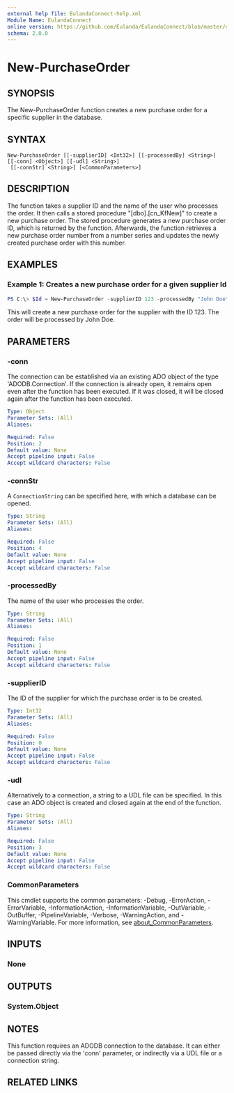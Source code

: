```yaml
---
external help file: EulandaConnect-help.xml
Module Name: EulandaConnect
online version: https://github.com/Eulanda/EulandaConnect/blob/master/docs/New-PurchaseOrder.md
schema: 2.0.0
---
```


# New-PurchaseOrder

## SYNOPSIS
The New-PurchaseOrder function creates a new purchase order for a specific supplier in the database.

## SYNTAX

```
New-PurchaseOrder [[-supplierID] <Int32>] [[-processedBy] <String>] [[-conn] <Object>] [[-udl] <String>]
 [[-connStr] <String>] [<CommonParameters>]
```

## DESCRIPTION
The function takes a supplier ID and the name of the user who processes the order. It then calls a stored procedure "[dbo].[cn_KfNew]"     to create a new purchase order. The stored procedure generates a new purchase order ID, which is returned by the function.    Afterwards, the function retrieves a new purchase order number from a number series and updates the newly created purchase order     with this number. 

## EXAMPLES

### Example 1: Creates a new purchase order for a given supplier Id
```powershell
PS C:\> $Id = New-PurchaseOrder -supplierID 123 -processedBy "John Doe" -udl 'C:\temp\Eulanda_1 JohnDow.udl'
```

This will create a new purchase order for the supplier with the ID 123. The order will be processed by John Doe. 

## PARAMETERS

### -conn
The connection can be established via an existing ADO object of the type 'ADODB.Connection'. If the connection is already open, it remains open even after the function has been executed. If it was closed, it will be closed again after the function has been executed.

```yaml
Type: Object
Parameter Sets: (All)
Aliases:

Required: False
Position: 2
Default value: None
Accept pipeline input: False
Accept wildcard characters: False
```

### -connStr
A `ConnectionString` can be specified here, with which a database can be opened.

```yaml
Type: String
Parameter Sets: (All)
Aliases:

Required: False
Position: 4
Default value: None
Accept pipeline input: False
Accept wildcard characters: False
```

### -processedBy
The name of the user who processes the order.

```yaml
Type: String
Parameter Sets: (All)
Aliases:

Required: False
Position: 1
Default value: None
Accept pipeline input: False
Accept wildcard characters: False
```

### -supplierID
The ID of the supplier for which the purchase order is to be created.

```yaml
Type: Int32
Parameter Sets: (All)
Aliases:

Required: False
Position: 0
Default value: None
Accept pipeline input: False
Accept wildcard characters: False
```

### -udl
Alternatively to a connection, a string to a UDL file can be specified. In this case an ADO object is created and closed again at the end of the function.

```yaml
Type: String
Parameter Sets: (All)
Aliases:

Required: False
Position: 3
Default value: None
Accept pipeline input: False
Accept wildcard characters: False
```

### CommonParameters
This cmdlet supports the common parameters: -Debug, -ErrorAction, -ErrorVariable, -InformationAction, -InformationVariable, -OutVariable, -OutBuffer, -PipelineVariable, -Verbose, -WarningAction, and -WarningVariable. For more information, see [about_CommonParameters](http://go.microsoft.com/fwlink/?LinkID=113216).

## INPUTS

### None

## OUTPUTS

### System.Object
## NOTES

This function requires an ADODB connection to the database. It can either be passed directly via the 'conn' parameter, or indirectly via a UDL file or a connection string.

## RELATED LINKS
